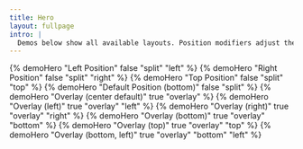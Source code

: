 ```yaml
---
title: Hero
layout: fullpage
intro: |
  Demos below show all available layouts. Position modifiers adjust the position of the hero graphic. A container class is required within content, as this only controls the outer layout. For example container-small is being used below. Note fill-context can be used on graphic container if you can't add a class directly to the img/video.
---
```


{% demoHero "Left Position" false "split" "left" %}
{% demoHero "Right Position" false "split" "right" %}
{% demoHero "Top Position" false "split" "top" %}
{% demoHero "Default Position (bottom)" false "split" %}
{% demoHero "Overlay (center default)" true "overlay" %}
{% demoHero "Overlay (left)" true "overlay" "left" %}
{% demoHero "Overlay (right)" true "overlay" "right" %}
{% demoHero "Overlay (bottom)" true "overlay" "bottom" %}
{% demoHero "Overlay (top)" true "overlay" "top" %}
{% demoHero "Overlay (bottom, left)" true "overlay" "bottom" "left" %}
